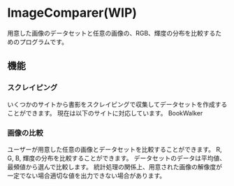 # ImageComparer(WIP)
用意した画像のデータセットと任意の画像の、RGB、輝度の分布を比較するためのプログラムです。

## 機能
### スクレイピング
いくつかのサイトから書影をスクレイピングで収集してデータセットを作成することができます。
現在は以下のサイトに対応しています。
BookWalker

### 画像の比較
ユーザーが用意した任意の画像とデータセットを比較することができます。
R, G, B, 輝度の分布を比較することができます。
データセットのデータは平均値、最頻値から選んで比較します。
統計処理の関係上、用意された画像の解像度が一定でない場合適切な値を出力できない場合があります。